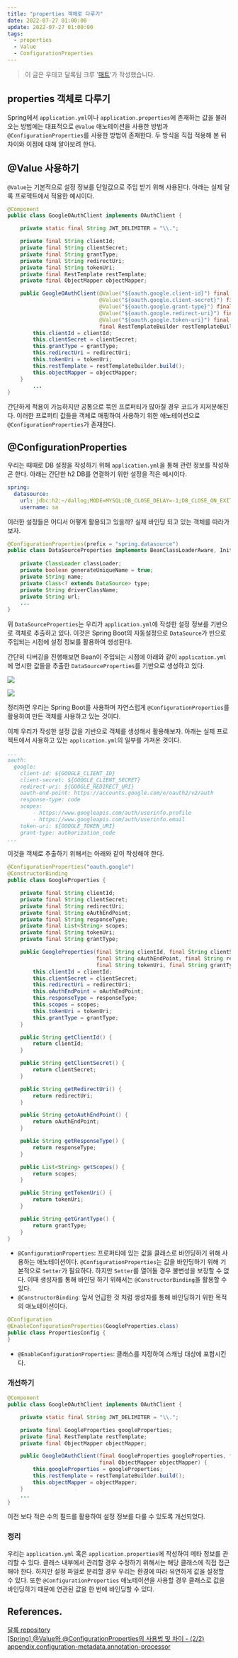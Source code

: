 ```yaml
---
title: "properties 객체로 다루기"
date: 2022-07-27 01:00:00
update: 2022-07-27 01:00:00
tags:
  - properties
  - Value
  - ConfigurationProperties
---
```


> 이 글은 우테코 달록팀 크루 '[매트](https://github.com/hyeonic)'가 작성했습니다.

## properties 객체로 다루기

Spring에서 `application.yml`이나 `application.properties`에 존재하는 값을 불러오는 방법에는 대표적으로 `@Value` 애노테이션을 사용한 방법과 `@ConfigurationProperties`를 사용한 방법이 존재한다. 두 방식을 직접 적용해 본 뒤 차이와 이점에 대해 알아보려 한다.

## @Value 사용하기

`@Value`는 기본적으로 설정 정보를 단일값으로 주입 받기 위해 사용된다. 아래는 실제 달록 프로젝트에서 적용한 예시이다.

```java
@Component
public class GoogleOAuthClient implements OAuthClient {

    private static final String JWT_DELIMITER = "\\.";

    private final String clientId;
    private final String clientSecret;
    private final String grantType;
    private final String redirectUri;
    private final String tokenUri;
    private final RestTemplate restTemplate;
    private final ObjectMapper objectMapper;

    public GoogleOAuthClient(@Value("${oauth.google.client-id}") final String clientId,
                             @Value("${oauth.google.client-secret}") final String clientSecret,
                             @Value("${oauth.google.grant-type}") final String grantType,
                             @Value("${oauth.google.redirect-uri}") final String redirectUri,
                             @Value("${oauth.google.token-uri}") final String tokenUri,
                             final RestTemplateBuilder restTemplateBuilder, final ObjectMapper objectMapper) {
        this.clientId = clientId;
        this.clientSecret = clientSecret;
        this.grantType = grantType;
        this.redirectUri = redirectUri;
        this.tokenUri = tokenUri;
        this.restTemplate = restTemplateBuilder.build();
        this.objectMapper = objectMapper;
    }
		...
}
```

간단하게 적용이 가능하지만 공통으로 묶인 프로퍼티가 많아질 경우 코드가 지저분해진다. 이러한 프로퍼티 값들을 객체로 매핑하여 사용하기 위한 애노테이션으로 `@ConfigurationProperties`가 존재한다.

## @ConfigurationProperties

우리는 때때로 DB 설정을 작성하기 위해 `application.yml`을 통해 관련 정보를 작성하곤 한다. 아래는 간단한 h2 DB를 연결하기 위한 설정을 적은 예시이다.

```yaml
spring:
  datasource:
    url: jdbc:h2:~/dallog;MODE=MYSQL;DB_CLOSE_DELAY=-1;DB_CLOSE_ON_EXIT=FALSE
    username: sa
```

이러한 설정들은 어디서 어떻게 활용되고 있을까? 실제 바인딩 되고 있는 객체를 따라가보자.

```java
@ConfigurationProperties(prefix = "spring.datasource")
public class DataSourceProperties implements BeanClassLoaderAware, InitializingBean {
	
    private ClassLoader classLoader;
    private boolean generateUniqueName = true;
	private String name;
	private Class<? extends DataSource> type;
	private String driverClassName;
	private String url;
    ...
}
```

위 `DataSourceProperties`는 우리가 `application.yml`에 작성한 설정 정보를 기반으로 객체로 추출하고 있다. 이것은 Spring Boot의 자동설정으로 `DataSource`가 빈으로 주입되는 시점에 설정 정보를 활용하여 생성된다. 

간단히 디버깅을 진행해보면 Bean이 주입되는 시점에 아래와 같이 `application.yml`에 명시한 값들을 추출한 `DataSourceProperties`를 기반으로 생성하고 있다.

![](debug-1.png)

![](debug-2.png)

정리하면 우리는 Spring Boot를 사용하며 자연스럽게 `@ConfigurationProperties`를 활용하여 만든 객체를 사용하고 있는 것이다.

이제 우리가 작성한 설정 값을 기반으로 객체를 생성해서 활용해보자. 아래는 실제 프로젝트에서 사용하고 있는 `application.yml`의 일부를 가져온 것이다.

```yaml
...
oauth:
  google:
    client-id: ${GOOGLE_CLIENT_ID}
    client-secret: ${GOOGLE_CLIENT_SECRET}
    redirect-uri: ${GOOGLE_REDIRECT_URI}
    oauth-end-point: https://accounts.google.com/o/oauth2/v2/auth
    response-type: code
    scopes:
        - https://www.googleapis.com/auth/userinfo.profile
        - https://www.googleapis.com/auth/userinfo.email
    token-uri: ${GOOGLE_TOKEN_URI}
    grant-type: authorization_code
...
```

이것을 객체로 추출하기 위해서는 아래와 같이 작성해야 한다.

```java
@ConfigurationProperties("oauth.google")
@ConstructorBinding
public class GoogleProperties {

    private final String clientId;
    private final String clientSecret;
    private final String redirectUri;
    private final String oAuthEndPoint;
    private final String responseType;
    private final List<String> scopes;
    private final String tokenUri;
    private final String grantType;

    public GoogleProperties(final String clientId, final String clientSecret, final String redirectUri,
                            final String oAuthEndPoint, final String responseType, final List<String> scopes,
                            final String tokenUri, final String grantType) {
        this.clientId = clientId;
        this.clientSecret = clientSecret;
        this.redirectUri = redirectUri;
        this.oAuthEndPoint = oAuthEndPoint;
        this.responseType = responseType;
        this.scopes = scopes;
        this.tokenUri = tokenUri;
        this.grantType = grantType;
    }

    public String getClientId() {
        return clientId;
    }

    public String getClientSecret() {
        return clientSecret;
    }

    public String getRedirectUri() {
        return redirectUri;
    }

    public String getoAuthEndPoint() {
        return oAuthEndPoint;
    }

    public String getResponseType() {
        return responseType;
    }

    public List<String> getScopes() {
        return scopes;
    }

    public String getTokenUri() {
        return tokenUri;
    }

    public String getGrantType() {
        return grantType;
    }
}
```

- `@ConfigurationProperties`: 프로퍼티에 있는 값을 클래스로 바인딩하기 위해 사용하는 애노테이션이다. `@ConfigurationProperties`는 값을 바인딩하기 위해 기본적으로 `Setter`가 필요하다. 하지만 `Setter`를 열어둘 경우 불변성을 보장할 수 없다. 이때 생성자를 통해 바인딩 하기 위해서는 `@ConstructorBinding`을 활용할 수 있다.
- `@ConstructorBinding`: 앞서 언급한 것 처럼 생성자를 통해 바인딩하기 위한 목적의 애노테이션이다.

```java
@Configuration
@EnableConfigurationProperties(GoogleProperties.class)
public class PropertiesConfig {
}
```

- `@EnableConfigurationProperties`: 클래스를 지정하여 스캐닝 대상에 포함시킨다.

### 개선하기

```java
@Component
public class GoogleOAuthClient implements OAuthClient {

    private static final String JWT_DELIMITER = "\\.";

    private final GoogleProperties googleProperties;
    private final RestTemplate restTemplate;
    private final ObjectMapper objectMapper;

    public GoogleOAuthClient(final GoogleProperties googleProperties, final RestTemplateBuilder restTemplateBuilder,
                             final ObjectMapper objectMapper) {
        this.googleProperties = googleProperties;
        this.restTemplate = restTemplateBuilder.build();
        this.objectMapper = objectMapper;
    }
    ...
}
```

이전 보다 적은 수의 필드를 활용하여 설정 정보를 다룰 수 있도록 개선되었다.

### 정리

 우리는 `application.yml` 혹은 `application.properties`에 작성하여 메타 정보를 관리할 수 있다. 클래스 내부에서 관리할 경우 수정하기 위해서는 해당 클래스에 직접 접근해야 한다. 하지만 설정 파일로 분리할 경우 우리는 환경에 따라 유연하게 값을 설정할 수 있다. 또한 `@ConfigurationProperties` 애노테이션을 사용할 경우 클래스로 값을 바인딩하기 때문에 연관된 값을 한 번에 바인딩할 수 있다.

## References.

[달록 repository](https://github.com/woowacourse-teams/2022-dallog)<br>
[[Spring] @Value와 @ConfigurationProperties의 사용법 및 차이 - (2/2)](https://mangkyu.tistory.com/207)<br>
[appendix.configuration-metadata.annotation-processor](https://docs.spring.io/spring-boot/docs/2.7.1/reference/html/configuration-metadata.html#appendix.configuration-metadata.annotation-processor)
